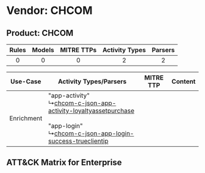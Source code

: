 Vendor: CHCOM
=============
Product: CHCOM
--------------
| Rules | Models | MITRE TTPs | Activity Types | Parsers |
|:-----:|:------:|:----------:|:--------------:|:-------:|
|   0   |   0    |     0      |       2        |    2    |

|  Use-Case  | Activity Types/Parsers    | MITRE TTP | Content    |
|:----------:| ---- | --------- | ---- |
| Enrichment |  "app-activity"<br> ↳[chcom-c-json-app-activity-loyaltyassetpurchase](Ps/pC_chcomcjsonappactivityloyaltyassetpurchase.md)<br><br> "app-login"<br> ↳[chcom-c-json-app-login-success-trueclientip](Ps/pC_chcomcjsonapploginsuccesstrueclientip.md)<br> |    | [](RM/r_m_chcom_chcom_Enrichment.md) |

ATT&CK Matrix for Enterprise
----------------------------
